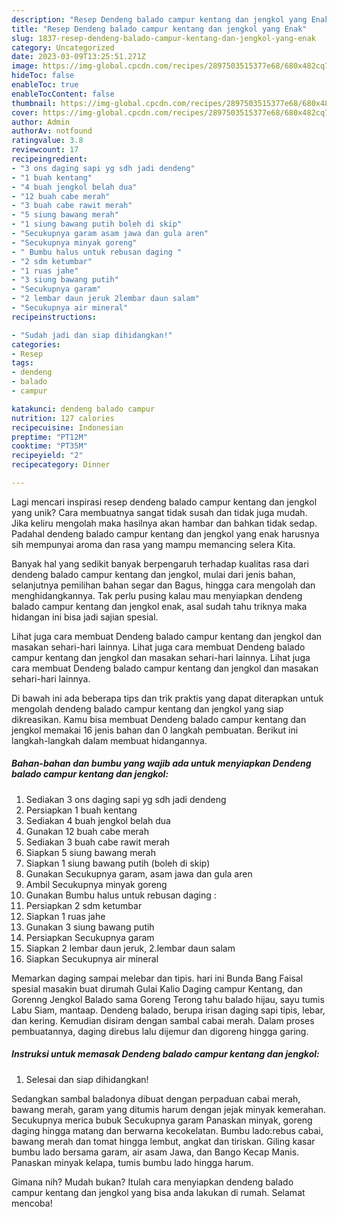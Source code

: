 ```yaml
---
description: "Resep Dendeng balado campur kentang dan jengkol yang Enak"
title: "Resep Dendeng balado campur kentang dan jengkol yang Enak"
slug: 1837-resep-dendeng-balado-campur-kentang-dan-jengkol-yang-enak
category: Uncategorized
date: 2023-03-09T13:25:51.271Z
image: https://img-global.cpcdn.com/recipes/2897503515377e68/680x482cq70/dendeng-balado-campur-kentang-dan-jengkol-foto-resep-utama.jpg
hideToc: false
enableToc: true
enableTocContent: false
thumbnail: https://img-global.cpcdn.com/recipes/2897503515377e68/680x482cq70/dendeng-balado-campur-kentang-dan-jengkol-foto-resep-utama.jpg
cover: https://img-global.cpcdn.com/recipes/2897503515377e68/680x482cq70/dendeng-balado-campur-kentang-dan-jengkol-foto-resep-utama.jpg
author: Admin
authorAv: notfound
ratingvalue: 3.8
reviewcount: 17
recipeingredient:
- "3 ons daging sapi yg sdh jadi dendeng"
- "1 buah kentang"
- "4 buah jengkol belah dua"
- "12 buah cabe merah"
- "3 buah cabe rawit merah"
- "5 siung bawang merah"
- "1 siung bawang putih boleh di skip"
- "Secukupnya garam asam jawa dan gula aren"
- "Secukupnya minyak goreng"
- " Bumbu halus untuk rebusan daging "
- "2 sdm ketumbar"
- "1 ruas jahe"
- "3 siung bawang putih"
- "Secukupnya garam"
- "2 lembar daun jeruk 2lembar daun salam"
- "Secukupnya air mineral"
recipeinstructions:

- "Sudah jadi dan siap dihidangkan!"
categories:
- Resep
tags:
- dendeng
- balado
- campur

katakunci: dendeng balado campur 
nutrition: 127 calories
recipecuisine: Indonesian
preptime: "PT12M"
cooktime: "PT35M"
recipeyield: "2"
recipecategory: Dinner

---
```





Lagi mencari inspirasi resep dendeng balado campur kentang dan jengkol yang unik? Cara membuatnya sangat tidak susah dan tidak juga mudah. Jika keliru mengolah maka hasilnya akan hambar dan bahkan tidak sedap. Padahal dendeng balado campur kentang dan jengkol yang enak harusnya sih mempunyai aroma dan rasa yang mampu memancing selera Kita.





Banyak hal yang sedikit banyak berpengaruh terhadap kualitas rasa dari dendeng balado campur kentang dan jengkol, mulai dari jenis bahan, selanjutnya pemilihan bahan segar dan Bagus, hingga cara mengolah dan menghidangkannya. Tak perlu pusing kalau mau menyiapkan dendeng balado campur kentang dan jengkol enak,      asal sudah tahu triknya maka hidangan ini bisa jadi sajian spesial.














Lihat juga cara membuat Dendeng balado campur kentang dan jengkol dan masakan sehari-hari lainnya. Lihat juga cara membuat Dendeng balado campur kentang dan jengkol dan masakan sehari-hari lainnya. Lihat juga cara membuat Dendeng balado campur kentang dan jengkol dan masakan sehari-hari lainnya.






Di bawah ini ada beberapa tips dan trik praktis yang dapat diterapkan untuk mengolah dendeng balado campur kentang dan jengkol yang siap dikreasikan. Kamu bisa membuat Dendeng balado campur kentang dan jengkol memakai 16 jenis bahan dan 0 langkah pembuatan. Berikut ini langkah-langkah dalam membuat hidangannya.

<!--inarticleads1-->

##### Bahan-bahan dan bumbu yang wajib ada untuk menyiapkan Dendeng balado campur kentang dan jengkol:

1. Sediakan 3 ons daging sapi yg sdh jadi dendeng
1. Persiapkan 1 buah kentang
1. Sediakan 4 buah jengkol belah dua
1. Gunakan 12 buah cabe merah
1. Sediakan 3 buah cabe rawit merah
1. Siapkan 5 siung bawang merah
1. Siapkan 1 siung bawang putih (boleh di skip)
1. Gunakan Secukupnya garam, asam jawa dan gula aren
1. Ambil Secukupnya minyak goreng
1. Gunakan  Bumbu halus untuk rebusan daging :
1. Persiapkan 2 sdm ketumbar
1. Siapkan 1 ruas jahe
1. Gunakan 3 siung bawang putih
1. Persiapkan Secukupnya garam
1. Siapkan 2 lembar daun jeruk, 2.lembar daun salam
1. Siapkan Secukupnya air mineral


Memarkan daging sampai melebar dan tipis. hari ini Bunda Bang Faisal spesial masakin buat dirumah Gulai Kalio Daging campur Kentang, dan Gorenng Jengkol Balado sama Goreng Terong tahu balado hijau, sayu tumis Labu Siam, mantaap. Dendeng balado, berupa irisan daging sapi tipis, lebar, dan kering. Kemudian disiram dengan sambal cabai merah. Dalam proses pembuatannya, daging direbus lalu dijemur dan digoreng hingga garing. 

<!--inarticleads2-->

##### Instruksi untuk memasak Dendeng balado campur kentang dan jengkol:


1. Selesai dan siap dihidangkan!

Sedangkan sambal baladonya dibuat dengan perpaduan cabai merah, bawang merah, garam yang ditumis harum dengan jejak minyak kemerahan. Secukupnya merica bubuk Secukupnya garam Panaskan minyak, goreng daging hingga matang dan berwarna kecokelatan. Bumbu lado:rebus cabai, bawang merah dan tomat hingga lembut, angkat dan tiriskan. Giling kasar bumbu lado bersama garam, air asam Jawa, dan Bango Kecap Manis. Panaskan minyak kelapa, tumis bumbu lado hingga harum. 

Gimana nih? Mudah bukan? Itulah cara menyiapkan dendeng balado campur kentang dan jengkol yang bisa anda lakukan di rumah. Selamat mencoba!
